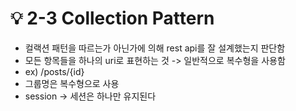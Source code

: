 # 💡 2-3 Collection Pattern

* 컬랙션 패턴을 따르는가 아닌가에 의해 rest api를 잘 설계했는지 판단함
* 모든 항목들을 하나의 uri로 표현하는 것 -> 일반적으로 복수형을 사용함
*  ex) /posts/{id}
* 그룹명은 복수형으로 사용
* session -> 세션은 하나만 유지된다

